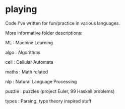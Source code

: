 playing
=======

Code I've written for fun/practice in various languages.

More informative folder descriptions:

ML     : Machine Learning

algo   : Algorithms

cell   : Cellular Automata

maths  : Math related

nlp    : Natural Language Processing

puzzle : puzzles (project Euler, 99 Haskell problems)

types  : Parsing, type theory inspired stuff
